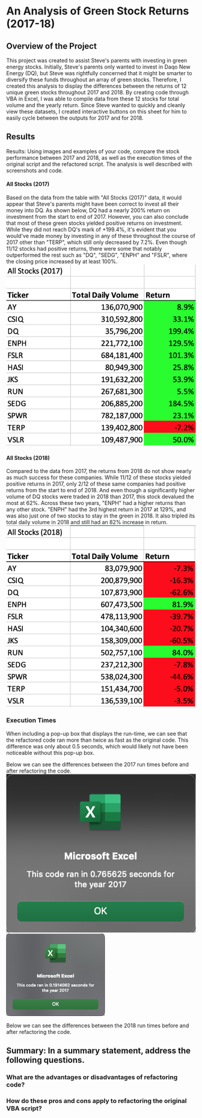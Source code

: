 # An Analysis of Green Stock Returns (2017-18)

## Overview of the Project
This project was created to assist Steve's parents with investing in green energy stocks. Initially, Steve's parents only wanted to invest in Daqo New Energy (DQ), but Steve was rightfully concerned that it might be smarter to diversify these funds throughout an array of green stocks. Therefore, I created this analysis to display the differences between the returns of 12 unique green stocks throughout 2017 and 2018. By creating code through VBA in Excel, I was able to compile data from these 12 stocks for total volume and the yearly return. Since Steve wanted to quickly and cleanly view these datasets, I created interactive buttons on this sheet for him to easily cycle between the outputs for 2017 and for 2018. 

## Results
Results: Using images and examples of your code, compare the stock performance between 2017 and 2018, as well as the execution times of the original script and the refactored script. The analysis is well described with screenshots and code.
#### All Stocks (2017)
Based on the data from the table with "All Stocks (2017)" data, it would appear that Steve's parents might have been correct to invest all their money into DQ. As shown below, DQ had a nearly 200% return on investment from the start to end of 2017. However, you can also conclude that most of these green stocks yielded positive returns on investment. While they did not reach DQ's mark of +199.4%, it's evident that you would've made money by investing in any of these throughout the course of 2017 other than "TERP", which still only decreased by 7.2%. Even though 11/12 stocks had positive returns, there were some that notably outperformed the rest such as "DQ", "SEDG", "ENPH" and "FSLR", where the closing price increased by at least 100%. ![2017_stocks_table](Resources/2017_stocks_table.png)

#### All Stocks (2018)
Compared to the data from 2017, the returns from 2018 do not show nearly as much success for these companies. While 11/12 of these stocks yielded positive returns in 2017, only 2/12 of these same companies had positive returns from the start to end of 2018. And even though a significantly higher volume of DQ stocks were traded in 2018 than 2017, this stock devalued the most at 62%. Across these two years, "ENPH" had a higher returns than any other stock. "ENPH" had the 3rd highest return in 2017 at 129%, and was also just one of two stocks to stay in the green in 2018. It also tripled its total daily volume in 2018 and still had an 82% increase in return. ![2018_stocks_table](Resources/2018_stocks_table.png)

### Execution Times
When including a pop-up box that displays the run-time, we can see that the refactored code ran more than twice as fast as the original code. This difference was only about 0.5 seconds, which would likely not have been noticeable without this pop-up box. 

Below we can see the differences between the 2017 run times before and after refactoring the code. ![greenstocks2017runtime](Resources/greenstocks2017runtime.png) ![VBA_Challenge_2017](Resources/VBA_Challenge_2017.png)

Below we can see the differences between the 2018 run times before and after refactoring the code. 

## Summary: In a summary statement, address the following questions.

### What are the advantages or disadvantages of refactoring code?

### How do these pros and cons apply to refactoring the original VBA script?

